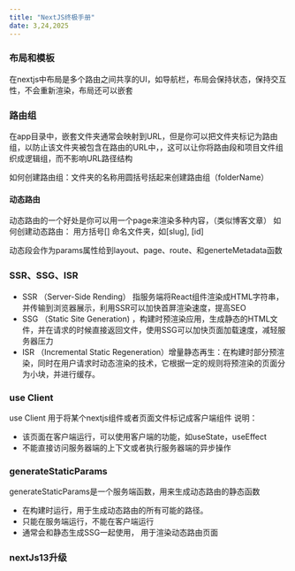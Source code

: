 ```yaml
---
title: "NextJS终极手册"
date: 3,24,2025
---
```


### 布局和模板
在nextjs中布局是多个路由之间共享的UI，如导航栏，布局会保持状态，保持交互性，不会重新渲染，布局还可以嵌套 

### 路由组
在app目录中，嵌套文件夹通常会映射到URL，但是你可以把文件夹标记为路由组，以防止该文件夹被包含在路由的URL中，，这可以让你将路由段和项目文件组织成逻辑组，而不影响URL路径结构

如何创建路由组：文件夹的名称用圆括号括起来创建路由组（folderName）

#### 动态路由
动态路由的一个好处是你可以用一个page来渲染多种内容，（类似博客文章）
如何创建动态路由： 用方括号[] 命名文件夹，如[slug], [id]

动态段会作为params属性给到layout、page、route、和generteMetadata函数


### SSR、SSG、ISR 
 - SSR （Server-Side Rending） 指服务端将React组件渲染成HTML字符串，并传输到浏览器展示，利用SSR可以加快首屏渲染速度，提高SEO 
 - SSG （Static Site Generation) ，构建时预渲染应用，生成静态的HTML文件，并在请求的时候直接返回文件，使用SSG可以加快页面加载速度，减轻服务器压力
 - ISR （Incremental Static Regeneration）增量静态再生：在构建时部分预渲染，同时在用户请求时动态渲染的技术，它根据一定的规则将预渲染的页面分为小块，并进行缓存。



### use Client
use Client 用于将某个nextjs组件或者页面文件标记成客户端组件
说明：
- 该页面在客户端运行，可以使用客户端的功能，如useState，useEffect
- 不能直接访问服务器端的上下文或者执行服务器端的异步操作


### generateStaticParams 
generateStaticParams是一个服务端函数，用来生成动态路由的静态函数
- 在构建时运行，用于生成动态路由的所有可能的路径。
- 只能在服务端运行，不能在客户端运行
- 通常会和静态生成SSG一起使用， 用于渲染动态路由页面




### nextJs13升级



